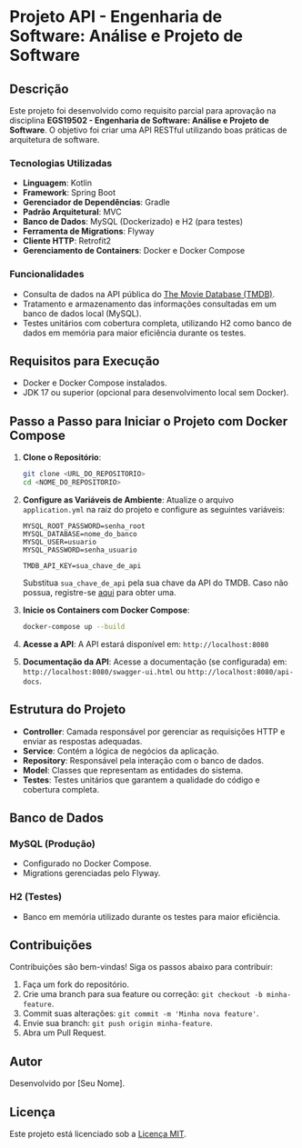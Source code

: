 # Projeto API - Engenharia de Software: Análise e Projeto de Software

## Descrição
Este projeto foi desenvolvido como requisito parcial para aprovação na disciplina **EGS19502 - Engenharia de Software: Análise e Projeto de Software**. O objetivo foi criar uma API RESTful utilizando boas práticas de arquitetura de software.

### Tecnologias Utilizadas
- **Linguagem**: Kotlin
- **Framework**: Spring Boot
- **Gerenciador de Dependências**: Gradle
- **Padrão Arquitetural**: MVC
- **Banco de Dados**: MySQL (Dockerizado) e H2 (para testes)
- **Ferramenta de Migrations**: Flyway
- **Cliente HTTP**: Retrofit2
- **Gerenciamento de Containers**: Docker e Docker Compose

### Funcionalidades
- Consulta de dados na API pública do [The Movie Database (TMDB)](https://www.themoviedb.org/).
- Tratamento e armazenamento das informações consultadas em um banco de dados local (MySQL).
- Testes unitários com cobertura completa, utilizando H2 como banco de dados em memória para maior eficiência durante os testes.

## Requisitos para Execução
- Docker e Docker Compose instalados.
- JDK 17 ou superior (opcional para desenvolvimento local sem Docker).

## Passo a Passo para Iniciar o Projeto com Docker Compose

1. **Clone o Repositório**:
   ```bash
   git clone <URL_DO_REPOSITORIO>
   cd <NOME_DO_REPOSITORIO>
   ```

2. **Configure as Variáveis de Ambiente**:
   Atualize o arquivo `application.yml` na raiz do projeto e configure as seguintes variáveis:
   ```env
   MYSQL_ROOT_PASSWORD=senha_root
   MYSQL_DATABASE=nome_do_banco
   MYSQL_USER=usuario
   MYSQL_PASSWORD=senha_usuario

   TMDB_API_KEY=sua_chave_de_api
   ```
   Substitua `sua_chave_de_api` pela sua chave da API do TMDB. Caso não possua, registre-se [aqui](https://www.themoviedb.org/signup) para obter uma.

3. **Inicie os Containers com Docker Compose**:
   ```bash
   docker-compose up --build
   ```

4. **Acesse a API**:
   A API estará disponível em: `http://localhost:8080`

5. **Documentação da API**:
   Acesse a documentação (se configurada) em: `http://localhost:8080/swagger-ui.html` ou `http://localhost:8080/api-docs`.

## Estrutura do Projeto
- **Controller**: Camada responsável por gerenciar as requisições HTTP e enviar as respostas adequadas.
- **Service**: Contém a lógica de negócios da aplicação.
- **Repository**: Responsável pela interação com o banco de dados.
- **Model**: Classes que representam as entidades do sistema.
- **Testes**: Testes unitários que garantem a qualidade do código e cobertura completa.

## Banco de Dados
### MySQL (Produção)
- Configurado no Docker Compose.
- Migrations gerenciadas pelo Flyway.

### H2 (Testes)
- Banco em memória utilizado durante os testes para maior eficiência.

## Contribuições
Contribuições são bem-vindas! Siga os passos abaixo para contribuir:
1. Faça um fork do repositório.
2. Crie uma branch para sua feature ou correção: `git checkout -b minha-feature`.
3. Commit suas alterações: `git commit -m 'Minha nova feature'`.
4. Envie sua branch: `git push origin minha-feature`.
5. Abra um Pull Request.

## Autor
Desenvolvido por [Seu Nome].

## Licença
Este projeto está licenciado sob a [Licença MIT](LICENSE).
